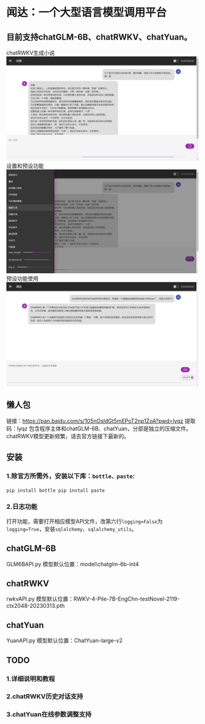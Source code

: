 # 闻达：一个大型语言模型调用平台
目前支持chatGLM-6B、chatRWKV、chatYuan。
---
chatRWKV生成小说
![chatRWKV生成小说](imgs/novel.png)
设置和预设功能
![设置和预设功能](imgs/setting.png)
预设功能使用
![预设功能使用](imgs/func.png)

## 懒人包
链接：https://pan.baidu.com/s/105nOsldGt5mEPoT2np1ZoA?pwd=lyqz 
提取码：lyqz
包含程序主体和chatGLM-6B、chatYuan，分部是独立的压缩文件。chatRWKV模型更新频繁，请去官方链接下最新的。
## 安装
### 1.除官方所需外，安装以下库：`bottle、paste`:
`pip install bottle
pip install paste`
### 2.日志功能
打开功能，需要打开相应模型API文件，改第六行`logging=False`为`logging=True`，安装`sqlalchemy`、`sqlalchemy_utils`。
## chatGLM-6B
GLM6BAPI.py 
模型默认位置：model\chatglm-6b-int4
## chatRWKV
rwkvAPI.py 
模型默认位置：RWKV-4-Pile-7B-EngChn-testNovel-2119-ctx2048-20230313.pth
## chatYuan
YuanAPI.py
模型默认位置：ChatYuan-large-v2
## TODO
### 1.详细说明和教程
### 2.chatRWKV历史对话支持
### 3.chatYuan在线参数调整支持

